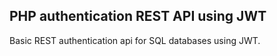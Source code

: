 ## PHP authentication REST API using JWT

Basic REST authentication api for SQL databases using JWT.
